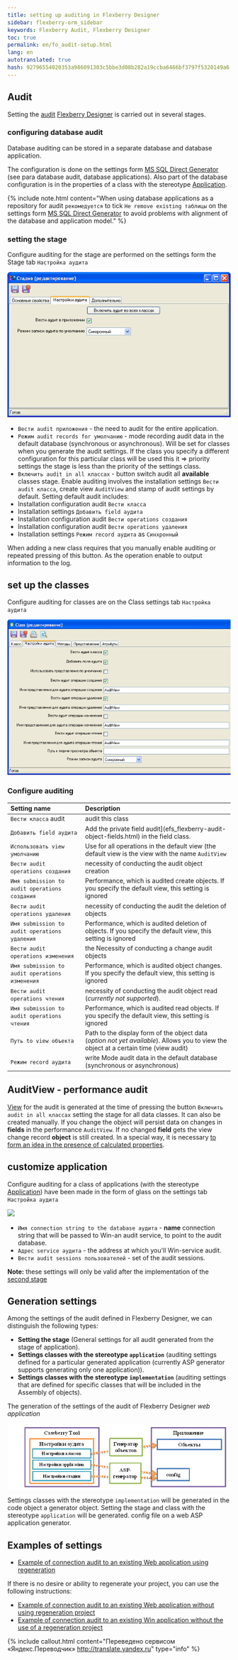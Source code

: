 ```yaml
--- 
title: setting up auditing in Flexberry Designer 
sidebar: flexberry-orm_sidebar 
keywords: Flexberry Audit, Flexberry Designer 
toc: true 
permalink: en/fo_audit-setup.html 
lang: en 
autotranslated: true 
hash: 92796554020353a986091303c5bbe3d08b282a19ccba6466bf3797f5320149a6 
--- 
```


## Audit 
Setting the [audit](fa_audit-web.html) [Flexberry Designer](fd_landing_page.html) is carried out in several stages. 

### configuring database audit 
Database auditing can be stored in a separate database and database application. 

The configuration is done on the settings form [MS SQL Direct Generator](fd_configure-ms-sql-generator.html) (see para database audit, database applications). Also part of the database configuration is in the properties of a class with the stereotype [Application](fd_application.html). 

{% include note.html content="When using database applications as a repository for audit `рекомедуется` to tick `Не remove existing таблицы` on the settings form [MS SQL Direct Generator](fd_configure-ms-sql-generator.html) to avoid problems with alignment of the database and application model." %} 

### setting the stage 

Configure auditing for the stage are performed on the settings form the Stage tab `Настройка аудита` 

![](/images/pages/products/flexberry-orm/audit/audit-settings-stady.png) 

* `Вести audit приложения` - the need to audit for the entire application. 
* `Режим audit records for умолчанию` - mode recording audit data in the default database (synchronous or asynchronous). Will be set for classes when you generate the audit settings. If the class you specify a different configuration for this particular class will be used this it => priority settings the stage is less than the priority of the settings class. 
* `Включить audit in all классах` - button switch audit all **available** classes stage. Enable auditing involves the installation settings `Вести audit класса`, create view `AuditView` and stamp of audit settings by default. 
Setting default audit includes: 
* Installation configuration audit `Вести класса` 
* Installation settings `Добавить field аудита` 
* Installation configuration audit `Вести operations создания` 
* Installation configuration audit `Вести operations удаления` 
* Installation settings `Режим record аудита` as `Синхронный` 

When adding a new class requires that you manually enable auditing or repeated pressing of this button. 
As the operation enable to output information to the log. 

## set up the classes 

Configure auditing for classes are on the Class settings tab `Настройка аудита` 

![](/images/pages/products/flexberry-orm/audit/audit-settings-class.png) 

### Configure auditing 

Setting name | Description 
:-----------------------------|:--------------------------------------------------- 
`Вести класса` audit | audit this class 
`Добавить field аудита` | Add the private field audit](efs_flexberry-audit-object-fields.html) in the field class. 
`Использовать view умолчанию` | Use for all operations in the default view (the default view is the view with the name `AuditView` 
`Вести audit operations создания` | necessity of conducting the audit object creation 
`Имя submission to audit operations создания` | Performance, which is audited create objects. If you specify the default view, this setting is ignored 
`Вести audit operations удаления` | necessity of conducting the audit the deletion of objects 
`Имя submission to audit operations удаления` | Performance, which is audited deletion of objects. If you specify the default view, this setting is ignored 
`Вести audit operations изменения` | the Necessity of conducting a change audit objects 
`Имя submission to audit operations изменения` | Performance, which is audited object changes. If you specify the default view, this setting is ignored 
`Вести audit operations чтения` | necessity of conducting the audit object read (*currently not supported*). 
`Имя submission to audit operations чтения` | Performance, which is audited read objects. If you specify the default view, this setting is ignored 
`Путь to view объекта` | Path to the display form of the object data (*option not yet available*). Allows you to view the object at a certain time (view audit) 
`Режим record аудита` | write Mode audit data in the default database (synchronous or asynchronous) 

## AuditView - performance audit 
[View](fd_view-definition.html) for the audit is generated at the time of pressing the button `Включить audit in all классах` setting the stage for all data classes. It can also be created manually. 
If you change the object will persist data on changes in **fields** in the performance `AuditView`. 
If no changed **field** gets the view change record **object** is still created. 
In a special way, it is necessary [to form an idea in the presence of calculated properties](efs_not-stored-properties-and-audit.html). 

## customize application 

Configure auditing for a class of applications (with the stereotype [Application](fd_application.html)) have been made in the form of glass on the settings tab `Настройка аудита` 

![](/images/pages/products/flexberry-orm/audit/audit-app-settings.png) 

* `Имя connection string to the database аудита` - **name** connection string that will be passed to Win-an audit service, to point to the audit database. 
* `Адрес service аудита` - the address at which you'll Win-service audit. 
* `Вести audit sessions пользователей` - set of the audit sessions. 

**Note:** these settings will only be valid after the implementation of the [second stage](devprocess_audit-stages.html) 

## Generation settings 

Among the settings of the audit defined in Flexberry Designer, we can distinguish the following types: 
* **Setting the stage** (General settings for all audit generated from the stage of application). 
* **Settings classes with the stereotype `application`** (auditing settings defined for a particular generated application (currently ASP generator supports generating only one application)). 
* **Settings classes with the stereotype `implementation`** (auditing settings that are defined for specific classes that will be included in the Assembly of objects). 

The generation of the settings of the audit of Flexberry Designer *web application* 

![](/images/pages/products/flexberry-orm/audit/audit-setting-generate.png) 

Settings classes with the stereotype `implementation` will be generated in the code object a generator object. 
Setting the stage and class with the stereotype `application` will be generated. config file on a web ASP application generator. 

## Examples of settings 

* [Example of connection audit to an existing Web application using regeneration](fa_audit-web-example.html) 

If there is no desire or ability to regenerate your project, you can use the following instructions: 
* [Example of connection audit to an existing Web application without using regeneration project](fa_audit-web-example-manual.html) 
* [Example of connection audit to an existing Win application without the use of a regeneration project](efs_audit-win-example-manual.html) 



{% include callout.html content="Переведено сервисом «Яндекс.Переводчик» <http://translate.yandex.ru>" type="info" %}